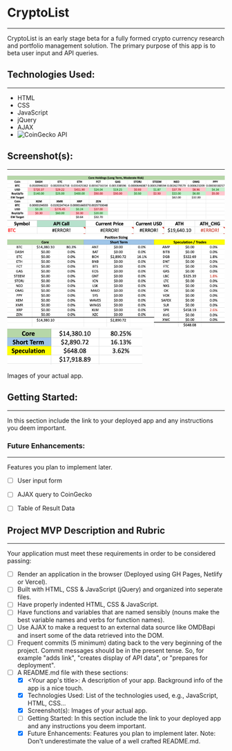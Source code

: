 # CryptoList
--- 

CryptoList is an early stage beta for a fully formed crypto currency research and portfolio management solution. The primary purpose of this app is to beta user input and API queries. 

## Technologies Used: 
--- 

- HTML
- CSS
- JavaScript
- jQuery
- AJAX
- ![CoinGecko API](https://www.coingecko.com/en/api)

## Screenshot(s):
--- 
![Research Dashboard](/images/research_dashboard.png)
![Currency List](/images/currency_list_sample.png)
![Position Sizing](images/position_sizing.png)
![Position Sizing2](images/position_sizing2.png)

Images of your actual app.

## Getting Started: 
--- 

In this section include the link to your deployed app and any instructions you deem important.

### Future Enhancements:
--- 

Features you plan to implement later.

- [ ] User input form
- [ ] AJAX query to CoinGecko
- [ ] Table of Result Data


## Project MVP Description and Rubric
--- 

Your application must meet these requirements in order to be considered passing:

- [ ] Render an application in the browser (Deployed using GH Pages, Netlify or Vercel).
- [ ] Built with HTML, CSS & JavaScript (jQuery) and organized into seperate files.
- [ ]  Have properly indented HTML, CSS & JavaScript.
- [ ]  Have functions and variables that are named sensibly (nouns make the best variable names and verbs for function names).
- [ ] Use AJAX to make a request to an external data source like OMDBapi and insert some of the data retrieved into the DOM.
- [ ] Frequent commits (5 minimum) dating back to the very beginning of the project. Commit messages should be in the present tense. So, for example "adds link", "creates display of API data", or "prepares for deployment".
- [ ] A README.md file with these sections:
  - [x]  <Your app's title>: A description of your app. Background info of the app is a nice touch.
  - [x] Technologies Used: List of the technologies used, e.g., JavaScript, HTML, CSS...
  - [x] Screenshot(s): Images of your actual app.
  - [ ] Getting Started: In this section include the link to your deployed app and any instructions you deem important.
  - [x] Future Enhancements: Features you plan to implement later.
    Note: Don't underestimate the value of a well crafted README.md. 